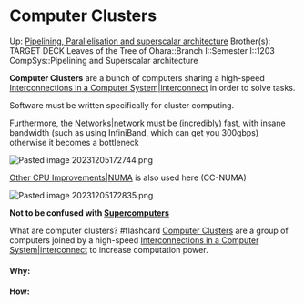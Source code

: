 # Computer Clusters

Up: [Pipelining, Parallelisation and superscalar architecture](pipelining,_parallelisation_and_superscalar_architecture)
Brother(s):
TARGET DECK
Leaves of the Tree of Ohara::Branch I::Semester I::1203 CompSys::Pipelining and Superscalar architecture

**Computer Clusters** are a bunch of computers sharing a high-speed [Interconnections in a Computer System|interconnect](interconnections_in_a_computer_system|interconnect) in order to solve tasks.

Software must be written specifically for cluster computing.

Furthermore, the [Networks|network](networks|network) must be (incredibly) fast, with insane bandwidth (such as using InfiniBand, which can get you 300gbps) otherwise it becomes a bottleneck



![Pasted image 20231205172744.png](pasted_image_20231205172744.png)

[Other CPU Improvements|NUMA](other_cpu_improvements|numa) is also used here (CC-NUMA)

![Pasted image 20231205172835.png](pasted_image_20231205172835.png)

**Not to be confused with [Supercomputers](supercomputers)**

What are computer clusters? #flashcard 
[Computer Clusters](computer_clusters) are a group of computers joined by a high-speed [Interconnections in a Computer System|interconnect](interconnections_in_a_computer_system|interconnect) to increase computation power.
<!--ID: 1701799349739-->































#### Why:
#### How:









